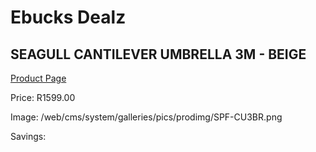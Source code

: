 
# Ebucks Dealz
## SEAGULL CANTILEVER UMBRELLA 3M - BEIGE
[Product Page](https://www.ebucks.com/web/shop/productSelected.do?prodId=1234783130&catId=714965764)

Price: R1599.00

Image: /web/cms/system/galleries/pics/prodimg/SPF-CU3BR.png

Savings: 


	